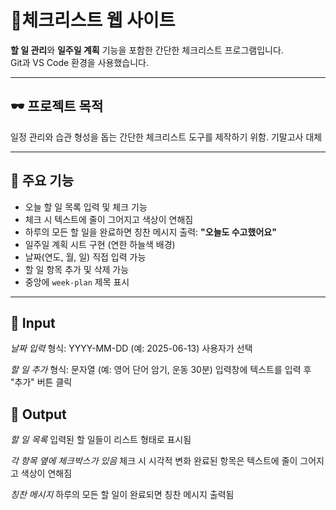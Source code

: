 # 🐳체크리스트 웹 사이트

**할 일 관리**와 **일주일 계획** 기능을 포함한 간단한 체크리스트 프로그램입니다.  
Git과 VS Code 환경을 사용했습니다.

---

## 🕶️ 프로젝트 목적

일정 관리와 습관 형성을 돕는 간단한 체크리스트 도구를 제작하기 위함.
기말고사 대체

---

## 📌 주요 기능

- 오늘 할 일 목록 입력 및 체크 기능  
- 체크 시 텍스트에 줄이 그어지고 색상이 연해짐  
- 하루의 모든 할 일을 완료하면 칭찬 메시지 출력: **"오늘도 수고했어요"**  
- 일주일 계획 시트 구현 (연한 하늘색 배경)  
- 날짜(연도, 월, 일) 직접 입력 가능  
- 할 일 항목 추가 및 삭제 가능  
- 중앙에 `week-plan` 제목 표시  

---

## 🔽 Input
*날짜 입력*
형식: YYYY-MM-DD (예: 2025-06-13)
사용자가 선택

*할 일 추가*
형식: 문자열 (예: 영어 단어 암기, 운동 30분)
입력창에 텍스트를 입력 후 "추가" 버튼 클릭

## 🔼 Output
*할 일 목록*
입력된 할 일들이 리스트 형태로 표시됨

*각 항목 옆에 체크박스가 있음*
체크 시 시각적 변화
완료된 항목은 텍스트에 줄이 그어지고 색상이 연해짐

*칭찬 메시지*
하루의 모든 할 일이 완료되면 칭찬 메시지 출력됨
